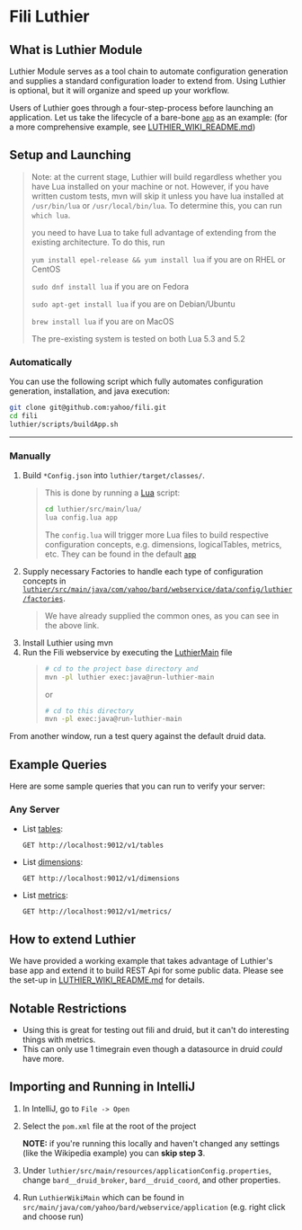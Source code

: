 Fili Luthier
==================================

## What is Luthier Module
Luthier Module serves as a tool chain to automate configuration generation and supplies a standard configuration loader
 to extend from. Using Luthier is optional, but it will organize and speed up your workflow.

Users of Luthier goes through a four-step-process before launching an application. 
 Let us take the lifecycle of a bare-bone [`app`](luthier/src/main/lua/app) as an example:
 (for a more comprehensive example, see [LUTHIER_WIKI_README.md](luthier/LUTHIER_WIKI_README.md))
 
## Setup and Launching
> Note: at the current stage, Luthier will build regardless whether you have Lua installed on your machine or not.
> However, if you have written custom tests, mvn will skip it unless you have lua installed at `/usr/bin/lua` or 
> `/usr/local/bin/lua`. To determine this, you can run `which lua`.
>
> you need to have Lua to take full advantage of extending from the existing architecture. To do this, run 
>
> `yum install epel-release && yum install lua` if you are on RHEL or CentOS
>
> `sudo dnf install lua` if you are on Fedora
>
> `sudo apt-get install lua` if you are on Debian/Ubuntu
> 
> `brew install lua` if you are on MacOS
>
> The pre-existing system is tested on both Lua 5.3 and 5.2

 
### Automatically
You can use the following script which fully automates configuration generation, installation, and java execution:
```bash
git clone git@github.com:yahoo/fili.git
cd fili
luthier/scripts/buildApp.sh
```

---

### Manually
1. Build `*Config.json` into `luthier/target/classes/`.
    > This is done by running a [Lua](https://www.lua.org/) script:
    > ```bash
    > cd luthier/src/main/lua/
    > lua config.lua app
    > ```
    > The `config.lua` will trigger more Lua files to build respective configuration concepts, e.g. dimensions,
    > logicalTables, metrics, etc. They can be found in the default [`app`](luthier/src/main/lua/app)
2. Supply necessary Factories to handle each type of configuration concepts in
 [`luthier/src/main/java/com/yahoo/bard/webservice/data/config/luthier/factories`](luthier/src/main/java/com/yahoo/bard/webservice/data/config/luthier/factories). 
    > We have already supplied the common ones, as you can see in the above link.
3. Install Luthier using mvn
4. Run the Fili webservice by executing the [LuthierMain](luthier/src/main/java/com/yahoo/bard/webservice/applicatoin/LuthierMain) file
    > ```bash 
    > # cd to the project base directory and 
    > mvn -pl luthier exec:java@run-luthier-main
    > ```
    > or 
    > ```bash 
    > # cd to this directory
    > mvn -pl exec:java@run-luthier-main
    > ```

From another window, run a test query against the default druid data.

## Example Queries

Here are some sample queries that you can run to verify your server:

### Any Server

- List [tables](http://localhost:9012/v1/tables):
  
      GET http://localhost:9012/v1/tables

- List [dimensions](http://localhost:9012/v1/dimensions):  

      GET http://localhost:9012/v1/dimensions

- List [metrics](http://localhost:9012/v1/metrics/):
  
      GET http://localhost:9012/v1/metrics/

## How to extend Luthier
We have provided a working example that takes advantage of Luthier's base app and extend it to build REST Api for
 some public data. Please see the set-up in [LUTHIER_WIKI_README.md](LUTHIER_WIKI_README.md) for details.

## Notable Restrictions
- Using this is great for testing out fili and druid, but it can't do interesting things with metrics.
- This can only use 1 timegrain even though a datasource in druid *could* have more.

## Importing and Running in IntelliJ

1. In IntelliJ, go to `File -> Open`

2. Select the `pom.xml` file at the root of the project
    
    **NOTE:** if you're running this locally and haven't changed any settings (like the Wikipedia example) 
    you can **skip step 3**.
3. Under `luthier/src/main/resources/applicationConfig.properties`, change `bard__druid_broker`,
    `bard__druid_coord`, and other properties.
    
4. Run `LuthierWikiMain` which can be found in `src/main/java/com/yahoo/bard/webservice/application`
    (e.g. right click and choose run)
